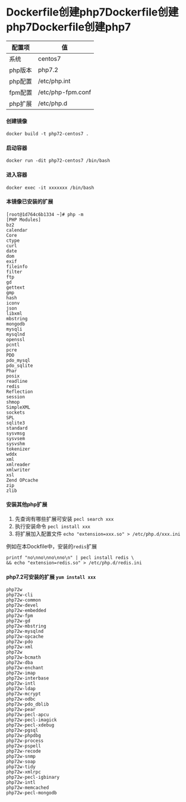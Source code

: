 Dockerfile创建php7Dockerfile创建php7Dockerfile创建php7
====

配置项 | 值  
-|-
系统 | centos7
php版本 | php7.2
php配置 | /etc/php.int
fpm配置 | /etc/php-fpm.conf
php扩展 | /etc/php.d

#### 创建镜像
```
docker build -t php72-centos7 .
```

#### 启动容器
```
docker run -dit php72-centos7 /bin/bash
```

#### 进入容器
```
docker exec -it xxxxxxx /bin/bash
```

#### 本镜像已安装的扩展
```
[root@1d764c6b1334 ~]# php -m
[PHP Modules]
bz2
calendar
Core
ctype
curl
date
dom
exif
fileinfo
filter
ftp
gd
gettext
gmp
hash
iconv
json
libxml
mbstring
mongodb
mysqli
mysqlnd
openssl
pcntl
pcre
PDO
pdo_mysql
pdo_sqlite
Phar
posix
readline
redis
Reflection
session
shmop
SimpleXML
sockets
SPL
sqlite3
standard
sysvmsg
sysvsem
sysvshm
tokenizer
wddx
xml
xmlreader
xmlwriter
xsl
Zend OPcache
zip
zlib
```

#### 安装其他php扩展
1. 先查询有哪些扩展可安装 `pecl search xxx`
2. 执行安装命令 `pecl install xxx`
3. 将扩展加入配置文件 `echo "extension=xxx.so" > /etc/php.d/xxx.ini`

例如在本Dockfile中，安装的`redis`扩展
```
printf "no\nno\nno\nno\n" | pecl install redis \
&& echo "extension=redis.so" > /etc/php.d/redis.ini
```

#### php7.2可安装的扩展 `yum install xxx`
```
php72w
php72w-cli
php72w-common
php72w-devel
php72w-embedded
php72w-fpm
php72w-gd
php72w-mbstring
php72w-mysqlnd
php72w-opcache
php72w-pdo
php72w-xml
php72w
php72w-bcmath
php72w-dba
php72w-enchant
php72w-imap
php72w-interbase
php72w-intl
php72w-ldap
php72w-mcrypt
php72w-odbc
php72w-pdo_dblib
php72w-pear
php72w-pecl-apcu
php72w-pecl-imagick
php72w-pecl-xdebug
php72w-pgsql
php72w-phpdbg
php72w-process
php72w-pspell
php72w-recode
php72w-snmp
php72w-soap
php72w-tidy
php72w-xmlrpc
php72w-pecl-igbinary
php72w-intl
php72w-memcached
php72w-pecl-mongodb
```
